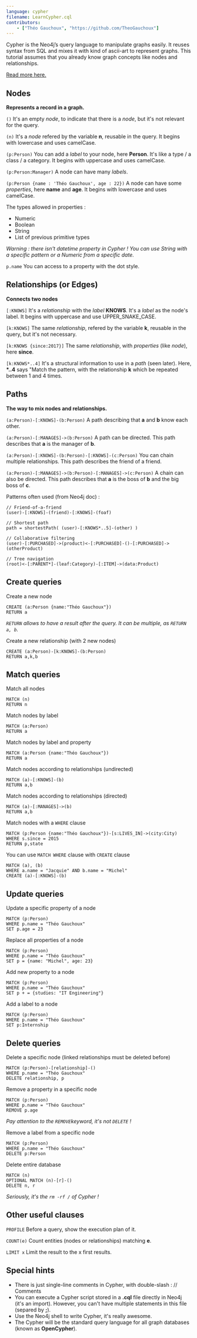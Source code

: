 ```yaml
---
language: cypher
filename: LearnCypher.cql
contributors:
    - ["Théo Gauchoux", "https://github.com/TheoGauchoux"]
---
```


Cypher is the Neo4j’s query language to manipulate graphs easily. It reuses syntax from SQL and mixes it with kind of ascii-art to represent graphs.
This tutorial assumes that you already know graph concepts like nodes and relationships.

[Read more here.](https://neo4j.com/developer/cypher-query-language/)


Nodes
---

**Represents a record in a graph.**

```()```
It's an empty *node*, to indicate that there is a *node*, but it's not relevant for the query.

```(n)```
It's a *node* refered by the variable **n**, reusable in the query. It begins with lowercase and uses camelCase.

```(p:Person)```
You can add a *label* to your node, here **Person**. It's like a type / a class / a category. It begins with uppercase and uses camelCase.

```(p:Person:Manager)```
A node can have many *labels*.

```(p:Person {name : 'Théo Gauchoux', age : 22})```
A node can have some *properties*, here **name** and **age**. It begins with lowercase and uses camelCase.

The types allowed in properties :

 - Numeric
 - Boolean
 - String
 - List of previous primitive types

*Warning : there isn't datetime property in Cypher ! You can use String with a specific pattern or a Numeric from a specific date.*

```p.name```
You can access to a property with the dot style.


Relationships (or Edges)
---

**Connects two nodes**

```[:KNOWS]```
It's a *relationship* with the *label* **KNOWS**. It's a *label* as the node's label. It begins with uppercase and use UPPER_SNAKE_CASE.

```[k:KNOWS]```
The same *relationship*, refered by the variable **k**, reusable in the query, but it's not necessary.

```[k:KNOWS {since:2017}]```
The same *relationship*, with *properties* (like *node*), here **since**.

```[k:KNOWS*..4]```
It's a structural information to use in a *path* (seen later). Here, **\*..4** says "Match the pattern, with the relationship **k** which be repeated between 1 and 4 times.


Paths
---

**The way to mix nodes and relationships.**

```(a:Person)-[:KNOWS]-(b:Person)```
A path describing that **a** and **b** know each other.

```(a:Person)-[:MANAGES]->(b:Person)```
A path can be directed. This path describes that **a** is the manager of **b**.

```(a:Person)-[:KNOWS]-(b:Person)-[:KNOWS]-(c:Person)```
You can chain multiple relationships. This path describes the friend of a friend.

```(a:Person)-[:MANAGES]->(b:Person)-[:MANAGES]->(c:Person)```
A chain can also be directed. This path describes that **a** is the boss of **b** and the big boss of **c**.

Patterns often used (from Neo4j doc) :

```
// Friend-of-a-friend 
(user)-[:KNOWS]-(friend)-[:KNOWS]-(foaf)

// Shortest path
path = shortestPath( (user)-[:KNOWS*..5]-(other) )

// Collaborative filtering
(user)-[:PURCHASED]->(product)<-[:PURCHASED]-()-[:PURCHASED]->(otherProduct)

// Tree navigation 
(root)<-[:PARENT*]-(leaf:Category)-[:ITEM]->(data:Product)

```


Create queries
---

Create a new node
```
CREATE (a:Person {name:"Théo Gauchoux"})
RETURN a
```
*`RETURN` allows to have a result after the query. It can be multiple, as `RETURN a, b`.*

Create a new relationship (with 2 new nodes)
```
CREATE (a:Person)-[k:KNOWS]-(b:Person)
RETURN a,k,b
```

Match queries
---

Match all nodes
```
MATCH (n)
RETURN n
```

Match nodes by label
```
MATCH (a:Person)
RETURN a
```

Match nodes by label and property
```
MATCH (a:Person {name:"Théo Gauchoux"})
RETURN a
```

Match nodes according to relationships (undirected)
```
MATCH (a)-[:KNOWS]-(b)
RETURN a,b
```

Match nodes according to relationships (directed)
```
MATCH (a)-[:MANAGES]->(b)
RETURN a,b
```

Match nodes with a `WHERE` clause
```
MATCH (p:Person {name:"Théo Gauchoux"})-[s:LIVES_IN]->(city:City)
WHERE s.since = 2015
RETURN p,state
```

You can use `MATCH WHERE` clause with `CREATE` clause
```
MATCH (a), (b)
WHERE a.name = "Jacquie" AND b.name = "Michel"
CREATE (a)-[:KNOWS]-(b)
```


Update queries
---

Update a specific property of a node
```
MATCH (p:Person)
WHERE p.name = "Théo Gauchoux"
SET p.age = 23
```

Replace all properties of a node
```
MATCH (p:Person)
WHERE p.name = "Théo Gauchoux"
SET p = {name: "Michel", age: 23}
```

Add new property to a node
```
MATCH (p:Person)
WHERE p.name = "Théo Gauchoux"
SET p + = {studies: "IT Engineering"}
```

Add a label to a node
```
MATCH (p:Person)
WHERE p.name = "Théo Gauchoux"
SET p:Internship
```


Delete queries
---

Delete a specific node (linked relationships must be deleted before)
```
MATCH (p:Person)-[relationship]-()
WHERE p.name = "Théo Gauchoux"
DELETE relationship, p
```

Remove a property in a specific node
```
MATCH (p:Person)
WHERE p.name = "Théo Gauchoux"
REMOVE p.age
```
*Pay attention to the `REMOVE`keyword, it's not `DELETE` !*

Remove a label from a specific node
```
MATCH (p:Person)
WHERE p.name = "Théo Gauchoux"
DELETE p:Person
```

Delete entire database
```
MATCH (n)
OPTIONAL MATCH (n)-[r]-()
DELETE n, r
```
*Seriously, it's the `rm -rf /` of Cypher !*


Other useful clauses
---

```PROFILE```
Before a query, show the execution plan of it.

```COUNT(e)```
Count entities (nodes or relationships) matching **e**.

```LIMIT x```
Limit the result to the x first results.


Special hints
---

- There is just single-line comments in Cypher, with double-slash : // Comments
- You can execute a Cypher script stored in a **.cql** file directly in Neo4j (it's an import). However, you can't have multiple statements in this file (separed by **;**).
- Use the Neo4j shell to write Cypher, it's really awesome.
- The Cypher will be the standard query language for all graph databases (known as **OpenCypher**).
